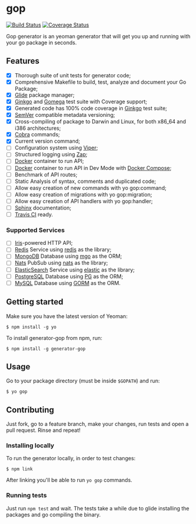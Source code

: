 # gop

[![Build Status](https://travis-ci.org/heynemann/generator-gop.svg?branch=master)](https://travis-ci.org/heynemann/generator-gop)
[![Coverage Status](https://coveralls.io/repos/github/heynemann/generator-gop/badge.svg?branch=master)](https://coveralls.io/github/heynemann/generator-gop?branch=master)

Gop generator is an yeoman generator that will get you up and running with your go package in seconds.

## Features

- [x] Thorough suite of unit tests for generator code;
- [x] Comprehensive Makefile to build, test, analyze and document your Go Package;
- [x] [Glide](https://glide.sh/) package manager;
- [x] [Ginkgo](https://onsi.github.io/ginkgo/) and [Gomega](http://onsi.github.io/gomega/) test suite with Coverage support;
- [x] Generated code has 100% code coverage in [Ginkgo](https://onsi.github.io/ginkgo/) test suite;
- [x] [SemVer](http://semver.org/) compatible metadata versioning;
- [x] Cross-compiling of package to Darwin and Linux, for both x86_64 and i386 architectures;
- [x] [Cobra](https://github.com/spf13/cobra) commands;
- [x] Current version command;
- [ ] Configuration system using [Viper](https://github.com/spf13/viper);
- [ ] Structured logging using [Zap](https://github.com/uber-go/zap);
- [ ] [Docker](https://www.docker.com/) container to run API;
- [ ] [Docker](https://www.docker.com/) container to run API in Dev Mode with [Docker Compose](https://docs.docker.com/compose/);
- [ ] Benchmark of API routes;
- [ ] Static Analysis of syntax, comments and duplicated code;
- [ ] Allow easy creation of new commands with yo gop:command;
- [ ] Allow easy creation of migrations with yo gop:migration;
- [ ] Allow easy creation of API handlers with yo gop:handler;
- [ ] [Sphinx](http://www.sphinx-doc.org/en/stable/) documentation;
- [ ] [Travis CI](https://travis-ci.org/) ready.

### Supported Services

- [ ] [Iris](http://iris-go.com/)-powered HTTP API;
- [ ] [Redis](http://redis.io/) Service using [redis](https://github.com/go-redis/redis) as the library;
- [ ] [MongoDB](https://www.mongodb.com/) Database using [mgo](https://labix.org/mgo) as the ORM;
- [ ] [Nats](https://nats.io/) PubSub using [nats](https://github.com/nats-io/nats) as the library;
- [ ] [ElasticSearch](https://www.elastic.co/) Service using [elastic](https://github.com/olivere/elastic) as the library;
- [ ] [PostgreSQL](https://www.postgresql.org/) Database using [PG](https://github.com/go-pg/pg) as the ORM;
- [ ] [MySQL](https://www.mysql.com/) Database using [GORM](https://github.com/jinzhu/gorm) as the ORM.

## Getting started

Make sure you have the latest version of Yeoman:

```
$ npm install -g yo
```

To install generator-gop from npm, run:

```
$ npm install -g generator-gop
```

## Usage

Go to your package directory (must be inside `$GOPATH`) and run:

```
$ yo gop
```

## Contributing

Just fork, go to a feature branch, make your changes, run tests and open a pull request. Rinse and repeat!

### Installing locally

To run the generator locally, in order to test changes:

```
$ npm link
```

After linking you'll be able to run `yo gop` commands.

### Running tests

Just run `npm test` and wait. The tests take a while due to glide installing the packages and go compiling the binary.
